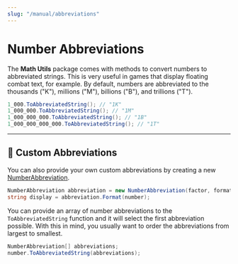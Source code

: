 ```yaml
---
slug: "/manual/abbreviations"
---
```


# Number Abbreviations

The **Math Utils** package comes with methods to convert numbers to abbreviated strings. This is very useful in games that display floating combat text, for example. By default, numbers are abbreviated to the thousands ("K"), millions ("M"), billions ("B"), and trillions ("T").

```csharp
1_000.ToAbbreviatedString(); // "1K"
1_000_000.ToAbbreviatedString(); // "1M"
1_000_000_000.ToAbbreviatedString(); // "1B"
1_000_000_000_000.ToAbbreviatedString(); // "1T"
```

<hr/>

## 💯 Custom Abbreviations

You can also provide your own custom abbreviations by creating a new [NumberAbbreviation](/api/Zigurous.Math/NumberAbbreviation).

```csharp
NumberAbbreviation abbreviation = new NumberAbbreviation(factor, format);
string display = abbreviation.Format(number);
```

You can provide an array of number abbreviations to the `ToAbbreviatedString` function and it will select the first abbreviation possible. With this in mind, you usually want to order the abbreviations from largest to smallest.

```csharp
NumberAbbreviation[] abbreviations;
number.ToAbbreviatedString(abbreviations);
```

